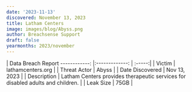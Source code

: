 ```yaml
---
date: '2023-11-13'
discovered: November 13, 2023
title: Latham Centers
image: images/blog/Abyss.png
author: Breachsense Support
draft: false
yearmonths: 2023/november
---
```



| Data Breach Report
------------:     |:-------------:    | :-----:|
| Victim      | lathamcenters.org      | 
| Threat Actor      | Abyss      | 
| Date Discovered      | Nov 13, 2023      | 
| Description      | Latham Centers provides therapeutic services for disabled adults and children.      | 
| Leak Size      | 75GB      | 

